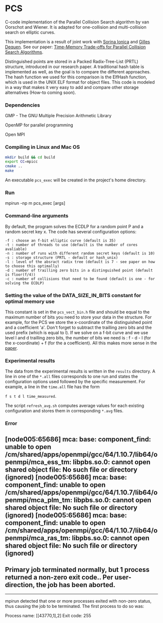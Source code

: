 # PCS
C-code implementation of the Parallel Collision Search algorithm by van Oorschot and Wiener. It is adapted for one-collision and multi-collision search on elliptic curves.  

This implementation is a result of joint work with [Sorina Ionica](https://home.mis.u-picardie.fr/~ionica/) and [Gilles Dequen](https://home.mis.u-picardie.fr/~dequen/doku.php). See our paper: [Time-Memory Trade-offs for Parallel Collision Search Algorithms](https://eprint.iacr.org/2017/581.pdf).

Distinguished points are stored in a Packed Radix-Tree-List (PRTL) structure, introduced in our research paper. A traditional hash table is implemented as well, as the goal is to compare the different approaches. The hash function we used for this comparison is the ElfHash function, which is used in the UNIX ELF format for object files. This code is modeled in a way that makes it very easy to add and compare other storage alternatives (How-to coming soon). 

### Dependencies
GMP - The GNU Multiple Precision Arithmetic Library

OpenMP for parallel programming

Open MPI

### Compiling in Linux and Mac OS
```bash
mkdir build && cd build
export CC=mpicc
cmake ..
make
```
An executable ```pcs_exec``` will be created in the project's home directory.

### Run

mpirun -np m pcs_exec [args]


### Command-line arguments
By default, the program solves the ECDLP for a random point P and a random secret key x. The code has several configuration options:
```
-f : choose an f-bit elliptic curve (default is 35)
-t : number of threads to use (default is the number of cores avaliable)
-n : number of runs with different random secret keys (default is 10)
-s : storage structure (PRTL - default or hash_unix)
-l : level of the absract radix tree (default is 7 - see paper on how to choose this optimally)
-d : number of trailling zero bits in a distinguished point (default is floor(f/4))
-c : number of collisions that need to be found (default is one - for solving the ECDLP)
```

### Setting the value of the __DATA_SIZE_IN_BITS__ constant for optimal memory use
This constant is set in the ```pcs_vect_bin.h``` file and should be equal to the maximum number of bits you need to store your data in the structure. For example, for the PCS we store the x-coordinate of the distinguished point and a coefficient 'a'. Don't forget to subtract the trailling zero bits and the used prefix (which is equal to l). If we solve on a f-bit curve and we use level l and d trailling zero bits, the number of bits we need is : f - d - l (for the x-coordinate) + f (for the a coefficient). All this makes more sense in the [paper](https://eprint.iacr.org/2017/581.pdf).

### Experimental results
The data from the experimental results is written in the ```results``` directory. A line in one of the ```*.all``` files corresponds to one run and states the configuration options used followed by the specific measurement. For example, a line in the ```time.all``` file has the form

``` f s t d l time_measured ```.

The script ```refresh_avg.sh``` computes average values for each existing configuration and stores them in corresponding ```*.avg``` files.


### Error

[node005:65686] mca: base: component_find: unable to open /cm/shared/apps/openmpi/gcc/64/1.10.7/lib64/openmpi/mca_ess_tm: libpbs.so.0: cannot open shared object file: No such file or directory (ignored)
[node005:65686] mca: base: component_find: unable to open /cm/shared/apps/openmpi/gcc/64/1.10.7/lib64/openmpi/mca_plm_tm: libpbs.so.0: cannot open shared object file: No such file or directory (ignored)
[node005:65686] mca: base: component_find: unable to open /cm/shared/apps/openmpi/gcc/64/1.10.7/lib64/openmpi/mca_ras_tm: libpbs.so.0: cannot open shared object file: No such file or directory (ignored)
-------------------------------------------------------
Primary job  terminated normally, but 1 process returned
a non-zero exit code.. Per user-direction, the job has been aborted.
-------------------------------------------------------
--------------------------------------------------------------------------
mpirun detected that one or more processes exited with non-zero status, thus causing
the job to be terminated. The first process to do so was:

  Process name: [[43770,1],2]
  Exit code:    255